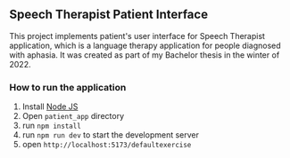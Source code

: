 ## Speech Therapist Patient Interface

This project implements patient's user interface for Speech Therapist application, which is a language therapy application for people diagnosed with aphasia. It was created as part of my Bachelor thesis in the winter of 2022.

### How to run the application

1. Install [Node JS](https://nodejs.org/en/download/)
2. Open `patient_app` directory
3. run `npm install`
4. run `npm run dev` to start the development server
5. open `http://localhost:5173/defaultexercise`
